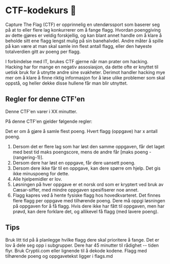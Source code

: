 # CTF-kodekurs 🚩

Capture The Flag (CTF) er opprinnelig en utendørssport som baserer seg på at to eller flere lag konkurrerer om å fange flagg. Hvordan poenggiving av dette gjøres er veldig forskjellig, og kan blant annet handle om å klare å beholde sitt ene flagg lengst mulig på sin banehalvdel. Andre måter å spille på kan være at man skal samle inn flest antall flagg, eller den høyeste totalverdien gitt av poeng per flagg.

I forbindelse med IT, brukes CTF gjerne når man prater om hacking. Hacking har for mange en negativ assosiasjon, da dette ofte er knyttet til uetisk bruk for å utnytte andre sine svakheter. Derimot handler hacking mye mer om å klare å finne riktig informasjon for å løse ulike problemer som skal oppstå, og heller dekke disse hullene får man blir utnyttet.

## Regler for denne CTF'en

Denne CTF'en varer i XX minutter.

På denne CTF'en gjelder følgende regler:

Det er om å gjøre å samle flest poeng. Hvert flagg (oppgave) har x antall poeng.

1. Dersom det er flere lag som har løst den samme oppgaven, får det laget med best tid maks poengscore, mens de andre får [maks poeng - (rangering-1)].
2. Dersom dere har løst en oppgave, får dere uansett poeng.
3. Dersom dere ikke får til en oppgave, kan dere spørre om hjelp. Det gis ikke minuspoeng for dette.
4. Alle hjelpemidler er lov.
5. Løsningen på hver oppgave er et norsk ord som er kryptert ved bruk av Cæsar-siffer, med mindre oppgaven spesifiserer noe annet.
6. Flagg kapres ved å hente fysiske flagg hos hovedkvarteret. Det finnes flere flagg per oppgave med tilhørende poeng. Dere må oppgi løsningen på oppgaven for å få flagg. Hvis dere ikke har fått til oppgaven, men har prøvd, kan dere forklare det, og allikevel få flagg (med lavere poeng).

## Tips

Bruk litt tid på å planlegge hvilke flagg dere skal prioritere å fange.
Det er lov å dele seg opp i subgrupper.
Dere har 45 minutter til rådighet -- tiden flyr.
Bruk Cryptii.com eller lignende til å dekode kodene.
Flagg med tilhørende poeng og oppgavetekst ligger i flags.md
